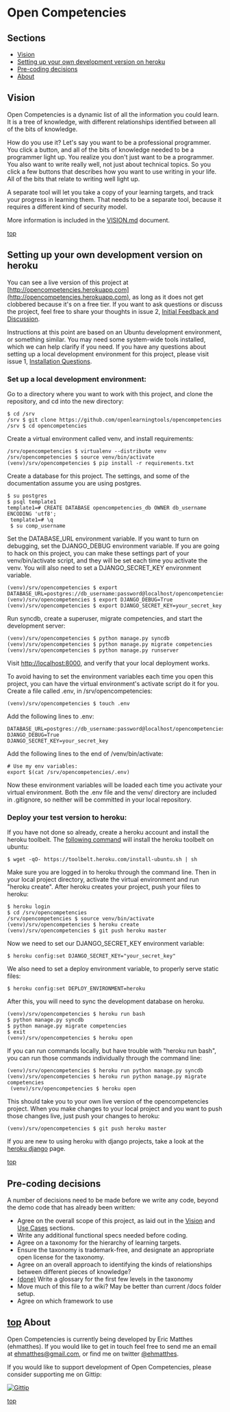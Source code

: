 <a name="top"></a>Open Competencies
===

Sections
---
- [Vision](#vision)
- [Setting up your own development version on heroku](#dev_setup)
- [Pre-coding decisions](#pre_coding_decisions)
- [About](#about)

<a name="vision"></a>Vision
-------
Open Competencies is a dynamic list of all the information you could learn.  It is a tree of knowledge, with different relationships identified between all of the bits of knowledge.

How do you use it?  Let's say you want to be a professional programmer.  You click a button, and all of the bits of knowledge needed to be a programmer light up.  You realize you don't just want to be a programmer.  You  also want to write really well, not just about technical topics.  So you click a few buttons that describes how you want to use writing in your life.  All of the bits that relate to writing well light up.

A separate tool will let you take a copy of your learning targets, and track your progress in learning them.  That needs to be a separate tool, because it requires a different kind of security model.

More information is included in the [VISION.md](https://github.com/openlearningtools/opencompetencies/blob/master/docs/VISION.md) document.

[top](#top)

<a name="dev_setup"></a>Setting up your own development version on heroku
---
You can see a live version of this project at [http://opencompetencies.herokuapp.com](http://opencompetencies.herokuapp.com), as long as it does not get clobbered because it's on a free tier.  If you want to ask questions or discuss the project, feel free to share your thoughts in issue 2, [Initial Feedback and Discussion](https://github.com/openlearningtools/opencompetencies/issues/2).

Instructions at this point are based on an Ubuntu development environment, or something similar. You may need some system-wide tools installed, which we can help clarify if you need. If you have any questions about setting up a local development environment for this project, please visit issue 1, [Installation Questions](https://github.com/openlearningtools/opencompetencies/issues/1).

### Set up a local development environment:
Go to a directory where you want to work with this project, and clone the repository, and cd into the new directory:

    $ cd /srv
    /srv $ git clone https://github.com/openlearningtools/opencompetencies
    /srv $ cd opencompetencies

Create a virtual environment called venv, and install requirements:

    /srv/opencompetencies $ virtualenv --distribute venv
    /srv/opencompetencies $ source venv/bin/activate
    (venv)/srv/opencompetencies $ pip install -r requirements.txt

Create a database for this project.  The settings, and some of the documentation assume you are using postgres.

    $ su postgres
    $ psql template1
    template1=# CREATE DATABASE opencompetencies_db OWNER db_username ENCODING 'utf8';
	 template1=# \q
	 $ su comp_username

Set the DATABASE_URL environment variable.  If you want to turn on debugging, set the DJANGO_DEBUG environment variable.  If you are going to hack on this project, you can make these settings part of your venv/bin/activate script, and they will be set each time you activate the venv. You will also need to set a DJANGO_SECRET_KEY environment variable.

    (venv)/srv/opencompetencies $ export DATABASE_URL=postgres://db_username:password@localhost/opencompetencies_db
    (venv)/srv/opencompetencies $ export DJANGO_DEBUG=True
    (venv)/srv/opencompetencies $ export DJANGO_SECRET_KEY=your_secret_key

Run syncdb, create a superuser, migrate competencies, and start the development server:

    (venv)/srv/opencompetencies $ python manage.py syncdb
    (venv)/srv/opencompetencies $ python manage.py migrate competencies
    (venv)/srv/opencompetencies $ python manage.py runserver

Visit [http://localhost:8000](http://localhost:8000), and verify that your local deployment works.

To avoid having to set the environment variables each time you open this project, you can have the virtual environment's activate script do it for you.  Create a file called .env, in /srv/opencompetencies:

    (venv)/srv/opencompetencies $ touch .env

Add the following lines to .env:

    DATABASE_URL=postgres://db_username:password@localhost/opencompetencies_db
    DJANGO_DEBUG=True
    DJANGO_SECRET_KEY=your_secret_key

Add the following lines to the end of /venv/bin/activate:

    # Use my env variables:
    export $(cat /srv/opencompetencies/.env)

Now these environment variables will be loaded each time you activate your virtual environment.  Both the .env file and the venv/ directory are included in .gitignore, so neither will be committed in your local repository.

### Deploy your test version to heroku:
If you have not done so already, create a heroku account and install the heroku toolbelt. The [following command](https://toolbelt.heroku.com/) will install the heroku toolbelt on ubuntu:

    $ wget -qO- https://toolbelt.heroku.com/install-ubuntu.sh | sh

Make sure you are logged in to heroku through the command line.  Then in your local project directory, activate the virtual environment and run "heroku create". After heroku creates your project, push your files to heroku:

    $ heroku login
    $ cd /srv/opencompetencies
    /srv/opencompetencies $ source venv/bin/activate
    (venv)/srv/opencompetencies $ heroku create
    (venv)/srv/opencompetencies $ git push heroku master

Now we need to set our DJANGO_SECRET_KEY environment variable:

    $ heroku config:set DJANGO_SECRET_KEY="your_secret_key"

We also need to set a deploy environment variable, to properly serve static files:

    $ heroku config:set DEPLOY_ENVIRONMENT=heroku

After this, you will need to sync the development database on heroku.

    (venv)/srv/opencompetencies $ heroku run bash
    $ python manage.py syncdb
    $ python manage.py migrate competencies
    $ exit
    (venv)/srv/opencompetencies $ heroku open

If you can run commands locally, but have trouble with "heroku run bash", you can run those commands individually through the command line:

    (venv)/srv/opencompetencies $ heroku run python manage.py syncdb
    (venv)/srv/opencompetencies $ heroku run python manage.py migrate competencies
	 (venv)/srv/opencompetencies $ heroku open

This should take you to your own live version of the opencompetencies project. When you make changes to your local project and you want to push those changes live, just push your changes to heroku:

    (venv)/srv/opencompetencies $ git push heroku master

If you are new to using heroku with django projects, take a look at the [heroku django](https://devcenter.heroku.com/articles/django) page.

[top](#top)

<a name="pre_coding_decisions"></a>Pre-coding decisions
---
A number of decisions need to be made before we write any code, beyond the demo code that has already been written:
- Agree on the overall scope of this project, as laid out in the [Vision](https://github.com/openlearningtools/opencompetencies/blob/master/docs/VISION.md) and [Use Cases](https://github.com/openlearningtools/opencompetencies/blob/master/docs/VISION.md#use_cases) sections.
- Write any additional functional specs needed before coding.
- Agree on a taxonomy for the hierarchy of learning targets.
- Ensure the taxonomy is trademark-free, and designate an appropriate open license for the taxonomy.
- Agree on an overall approach to identifying the kinds of relationships between different pieces of knowledge?
- [(done)](https://github.com/openlearningtools/opencompetencies/blob/master/docs/GLOSSARY.md) Write a glossary for the first few levels in the taxonomy
- Move much of this file to a wiki? May be better than current /docs folder setup.
- Agree on which framework to use

[top](#top)
<a name="about"></a>About
---
Open Competencies is currently being developed by Eric Matthes (ehmatthes). If you would like to get in touch feel free to send me an email at ehmatthes@gmail.com, or find me on twitter <a href="http://twitter.com/ehmatthes">@ehmatthes</a>.

If you would like to support development of Open Competencies, please consider supporting me on Gittip:

[![Gittip](http://badgr.co/Gittip/ehmatthes.png)](https://www.gittip.com/ehmatthes/)

[top](#top)
